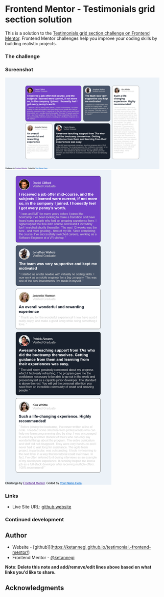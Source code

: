 # Frontend Mentor - Testimonials grid section solution

This is a solution to the [Testimonials grid section challenge on Frontend Mentor](https://www.frontendmentor.io/challenges/testimonials-grid-section-Nnw6J7Un7). Frontend Mentor challenges help you improve your coding skills by building realistic projects.

### The challenge

### Screenshot

![](./images/desktop-ss.png)
![](./images/mobile-ss.png)

### Links

- Live Site URL: [github website](https://ketannegi.github.io/testimonial.-frontend-mentor/)

### Continued development

## Author

- Website - [github]](https://ketannegi.github.io/testimonial.-frontend-mentor/)
- Frontend Mentor - [@ketannegi](https://www.frontendmentor.io/profile/ketannegi)

**Note: Delete this note and add/remove/edit lines above based on what links you'd like to share.**

## Acknowledgments
